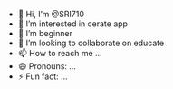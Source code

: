 - 👋 Hi, I’m @SRI710
- 👀 I’m interested in cerate app
- 🌱 I’m beginner
- 💞️ I’m looking to collaborate on educate
- 📫 How to reach me ...
- 😄 Pronouns: ...
- ⚡ Fun fact: ...

<!---
SRI710/SRI710 is a ✨ special ✨ repository because its `README.md` (this file) appears on your GitHub profile.
You can click the Preview link to take a look at your changes.
--->
